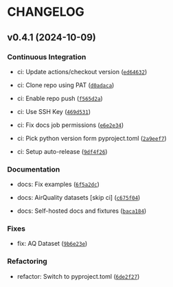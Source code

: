 # CHANGELOG


## v0.4.1 (2024-10-09)

### Continuous Integration

* ci: Update actions/checkout version ([`ed64632`](https://github.com/strongio/torchcast/commit/ed646329cfc2665b2c1732b2c05e7ef30b1f80f6))

* ci: Clone repo using PAT ([`d0adaca`](https://github.com/strongio/torchcast/commit/d0adacac743986e97317ea499b72aee7e6724fc0))

* ci: Enable repo push ([`f565d2a`](https://github.com/strongio/torchcast/commit/f565d2ac262f7096b304b8aac482303492c37895))

* ci: Use SSH Key ([`469d531`](https://github.com/strongio/torchcast/commit/469d53114417314ee28d5fa655b67a6b3310d7e5))

* ci: Fix docs job permissions ([`e6e2e34`](https://github.com/strongio/torchcast/commit/e6e2e346d68725b2ff7eaec57f859079221901cb))

* ci: Pick python version form pyproject.toml ([`2a9eef7`](https://github.com/strongio/torchcast/commit/2a9eef7ca5f609a7fb14197286f72bc6ff095bff))

* ci: Setup auto-release ([`9df4f26`](https://github.com/strongio/torchcast/commit/9df4f2642fe74e6016c2b2a3980ca0eba3c77403))

### Documentation

* docs: Fix examples ([`6f5a2dc`](https://github.com/strongio/torchcast/commit/6f5a2dc5cb8fea4895f44bdba67c60f27e09a84b))

* docs: AirQuality datasets [skip ci] ([`c675f04`](https://github.com/strongio/torchcast/commit/c675f04bb244a73155fbd98c110590bd735808bc))

* docs: Self-hosted docs and fixtures ([`baca184`](https://github.com/strongio/torchcast/commit/baca184beeb53ff44065b6753b220029c5467f9b))

### Fixes

* fix: AQ Dataset ([`9b6e23e`](https://github.com/strongio/torchcast/commit/9b6e23e0ac1a0a7511f490f5b92d3b5e5c69fb59))

### Refactoring

* refactor: Switch to pyproject.toml ([`6de2f27`](https://github.com/strongio/torchcast/commit/6de2f279d82d6fb78e1464aecabdd642969e86e0))
